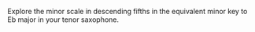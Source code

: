 Explore the minor scale in descending fifths in the equivalent minor key to Eb major in your tenor saxophone.